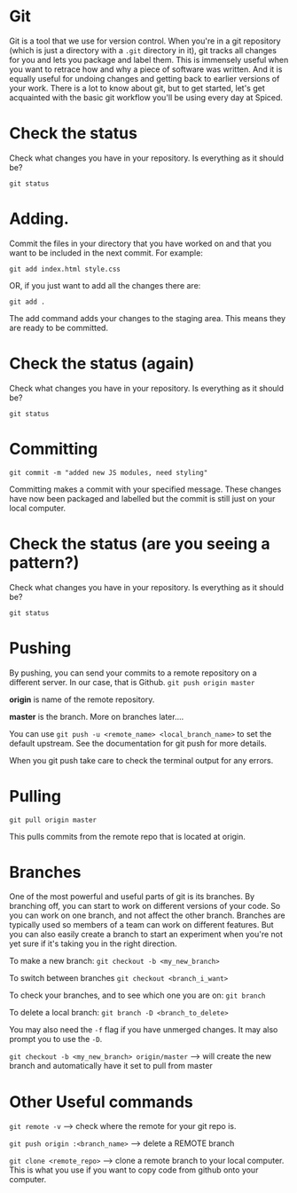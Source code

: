 # Git

Git is a tool that we use for version control. When you're in a git repository (which is just a directory with a ```.git``` directory in it), git tracks all changes for you and lets you package and label them. This is immensely useful when you want to retrace how and why a piece of software was written. And it is equally useful for undoing changes and getting back to earlier versions of your work. There is a lot to know about git, but to get started, let's get acquainted with the basic git workflow you'll be using every day at Spiced.

# Check the status
Check what changes you have in your repository. Is everything as it should be?

```git status```

# Adding.
Commit the files in your directory that you have worked on and that you want to be included in the next commit. For example:

```git add index.html style.css```

OR, if you just want to add all the changes there are:

```git add .```

The add command adds your changes to the staging area. This means they are ready to be committed.

# Check the status (again)
Check what changes you have in your repository. Is everything as it should be?

```git status```

# Committing
```git commit -m "added new JS modules, need styling"```

Committing makes a commit with your specified message. These changes have now been packaged and labelled but the commit is still just on your local computer.

# Check the status (are you seeing a pattern?)

Check what changes you have in your repository. Is everything as it should be?

```git status```

# Pushing
By pushing, you can send your commits to a remote repository on a different server. In our case, that is Github. ```git push origin master```

**origin** is name of the remote repository.

**master** is the branch. More on branches later....

You can use ```git push -u <remote_name> <local_branch_name>``` to set the default upstream. See the documentation for git push for more details.

When you git push take care to check the terminal output for any errors.

# Pulling
```git pull origin master```

This pulls commits from the remote repo that is located at origin.

# Branches
One of the most powerful and useful parts of git is its branches. By branching off, you can start to work on different versions of your code. So you can work on one branch, and not affect the other branch. Branches are typically used so members of a team can work on different features. But you can also easily create a branch to start an experiment when you're not yet sure if it's taking you in the right direction.

To make a new branch:
```git checkout -b <my_new_branch>```

To switch between branches
```git checkout <branch_i_want>```

To check your branches, and to see which one you are on:
```git branch```

To delete a local branch:
```git branch -D <branch_to_delete>```

You may also need the ```-f``` flag if you have unmerged changes. It may also prompt you to use the ```-D```.

```git checkout -b <my_new_branch> origin/master``` --> will create the new branch and automatically have it set to pull from master

# Other Useful commands
```git remote -v``` --> check where the remote for your git repo is.

```git push origin :<branch_name>``` --> delete a REMOTE branch

```git clone <remote_repo>``` --> clone a remote branch to your local computer. This is what you use if you want to copy code from github onto your computer.
